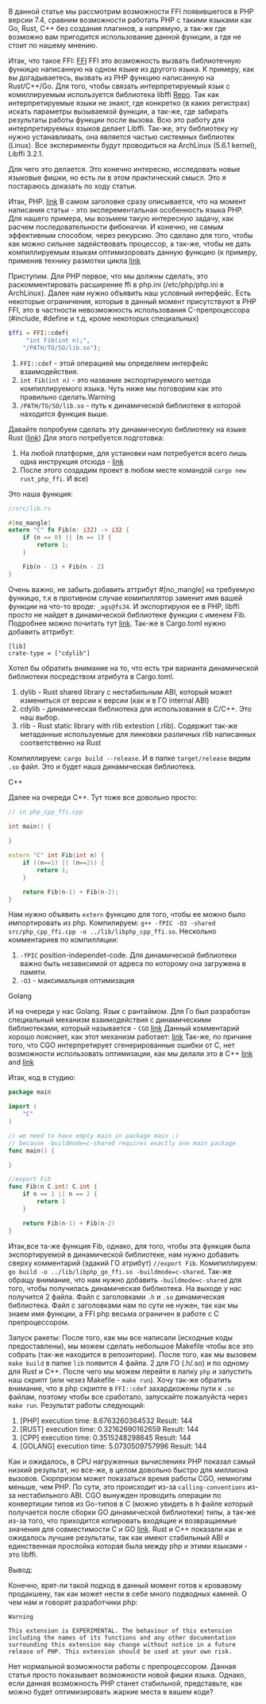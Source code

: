 В данной статье мы рассмотрим возможности FFI появившегося в PHP версии 7.4, сравним возможности работать PHP с такими языками как Go, Rust, C++ без создания плагинов, а напрямую, а так-же где возможно вам пригодится использование данной функции, а где не стоит по нашему мнению.

Итак, что такое FFI: [FFI](https://en.wikipedia.org/wiki/Foreign_function_interface)
FFI это возможность вызвать библиотечную функицю написанную на одном языке из другого языка. К примеру, как вы догадываетесь, вызвать из PHP функцию написанную на Rust/C++/Go. Для того, чтобы связать интерпретируемый язык с комиллируемым используется библиотека libffi [Repo](https://en.wikipedia.org/wiki/Libffi). Так как интерпретируемые языки не знают, где конкретко (в каких регистрах) искать параметры вызываемой функции, а так-же, где забирать результаты работы функции после вызова. Всю это работу для интерпретируемых языков делает Libffi. Так-же, эту библиотеку ну нужно устанавливать, она является частью системных библиотек (Linux).
Все эксперименты будут проводиться на ArchLinux (5.6.1 kernel), Libffi 3.2.1.

Для чего это делается. Это конечно интересно, исследовать новые языковые фишки, но есть ли в этом практический смысл. Это я постараюсь доказать по ходу статьи.

Итак, PHP.
[link](https://www.php.net/manual/en/intro.ffi.php)
В самом заголовке сразу описывается, что на момент написания статьи - это эксперементальная особенность языка PHP.
Для нашего примера, мы возьмем такую интересную задачу, как расчем последовательности фибоначчи. И конечно, не самым эффективным способом, через рекурсию. Это сделано для того, чтобы как можно сильнее задействовать процессор, а так-же, чтобы не дать компиллируемым языкам оптимизоровать данную функцию (к примеру, применив технику размотки цикла [link](https://en.wikipedia.org/wiki/Loop_unrolling)

Приступим.
Для PHP первое, что мы должны сделать, это раскомментировать расширение ffi в php.ini (/etc/php/php.ini в ArchLinux).
Далее нам нужно объявить наш условный интерфейс. Есть некоторые ограничения, которые в данный момент присутствуют в PHP FFI, это в частности невозможность использования C-препроцессора (#include, #define и т.д, кроме некоторых специальных)
```php
$ffi = FFI::cdef(
     "int Fib(int n);",
    "/PATH/TO/SO/lib.so");
```

1. `FFI::cdef` - этой операцией мы определяем интерфейс взаимодействия.
2. `int Fib(int n)` - это название экспортируемого метода компиллируемого языка. Чуть ниже мы поговорим как это правильно сделать.Warning
3. `/PATH/TO/SO/lib.so` - путь к динамической библиотеке в которой находится функция выше.


Давайте попробуем сделать эту динамическую библиотеку на языке Rust ([link](https://www.rust-lang.org/))
Для этого потребуется подготовка:
1. На любой платформе, для установки нам потребуется всего лишь одна инструкция отсюда - [link](https://rustup.rs)
2. После этого создадим проект в любом месте командой `cargo new rust_php_ffi`. И все)

Это наша функция:
```rust
//src/lib.rs

#[no_mangle]
extern "C" fn Fib(n: i32) -> i32 {
    if (n == 0) || (n == 1) {
        return 1;
    }

    Fib(n - 1) + Fib(n - 2)
}
```

Очень важно, не забыть добавить аттрибут #[no_mangle] на требуемую функицю, т.к в противном случае комипиллятор заменит имя вашей функции на что-то вроде: `_аgs@fs34`. И экспортируюя ее в PHP, libffi просто не найдет в динамической библиотеке функции с именем Fib. Подробнее можно почитать тут  [link](https://en.wikipedia.org/wiki/Name_mangling).
Так-же в Cargo.toml нужно добавить аттрибут:
```
[lib]
crate-type = ["cdylib"]
```
Хотел бы обратить внимание на то, что есть три варианта динамической библиотеки посредством атрибута в Cargo.toml.
1. dylib - Rust shared library с нестабильным ABI, который может измениться от версии к версии (как и в ГО internal ABI)
2. cdylib - динамическая библиотека для использования в C/C++. Это наш выбор.
3. rlib - Rust static library with rlib extestion (.rlib). Содержит так-же метаданные используемые для линковки различных rlib написанных соответственно на Rust

Компиллируем: `cargo build --release`. И в папке `target/release` видим `.so` файл. Это и будет наша динамическая библиотека.

C++

Далее на очереди C++.
Тут тоже все довольно просто:
```cpp
// in php_cpp_ffi.cpp

int main() {
    
}

extern "C" int Fib(int n) {
    if ((n==1) || (n==2)) {
        return 1;
    }

    return Fib(n-1) + Fib(n-2);
}
```

Нам нужно объявить `extern` функцию для того, чтобы ее можно было импортировать из php. Компилируем:
 `g++ -fPIC -O3 -shared src/php_cpp_ffi.cpp -o ../lib/libphp_cpp_ffi.so`. Нескольно комментариев по компилляции:
 1. `-fPIC` position-independet-code. Для динамической библиотеки важно быть независимой от адреса по которому она загружена в памяти.
 2. `-O3` - максимальная оптимизация

Golang

 И на очереди у нас Golang.
 Язык с рантаймом. Для Го был разработан специальный механизм взаимодействия с динамическими библиотеками, который называется - `CGO` [link](https://golang.org/cmd/cgo/)
Данный комментарий хорошо поясняет, как этот механизм работает: [link](https://github.com/golang/go/blob/860c9c0b8df6c0a2849fdd274a0a9f142cba3ea5/src/cmd/cgo/doc.go#L378-L471)
Так-же, по причине того, что CGO интерпретирует сгенерированные ошибки от C, нет возможности использовать оптимизации, как мы делали это в C++ [link](https://go-review.googlesource.com/c/go/+/23231/) and [link](https://go-review.googlesource.com/c/go/+/23231/2/src/cmd/cgo/gcc.go)

Итак, код в студию:
```go
package main

import (
	"C"
)

// we need to have empty main in package main :)
// because -buildmode=c-shared requires exactly one main package
func main() {

}

//export Fib
func Fib(n C.int) C.int {
	if n == 1 || n == 2 {
		return 1
	}

	return Fib(n-1) + Fib(n-2)
}
```
Итак,все та-же функция Fib, однако, для того, чтобы эта функция была экспортируемой в динамической библиотеке, нам нужно добавить сверху комментарий (эдакий ГО атрибут) `//export Fib`.
Комипиллируем: `go build -o ../lib/libphp_go_ffi.so -buildmode=c-shared`. Так-же обращу внимание, что нам нужно добавить `-buildmode=c-shared` для того, чтобы получилась динамическая библиотека.
На выходе у нас получится 2 файла. Файл с заголовками `.h` и `.so` динамическая библиотека. Файл с заголовками нам по сути не нужен, так как мы знаем имя функции, а FFI php весьма ограничен в работе с С препроцессором.

Запуск ракеты:
После того, как мы все написали (исходные коды предоставлены), мы можем сделать небольшое Makefile чтобы все это собрать (так-же находится в репозитории). После того, как мы вызовем `make build` в папке `lib` появится 4 файла. 2 для ГО (.h/.so) и по одному для Rust и С++.
После чего мы можем перейти в папку `php` и запустить наш скрипт (или чезез Makefile - `make run`). Хочу так-же обратить внимание, что в php скрипте в `FFI::cdef` захардкожены пути к `.so` файлам, поэтому чтобы все сработало, запускайте пожалуйста через `make run`. Результат работы следующий:
1. [PHP] execution time: 8.6763260364532 Result: 144
2. [RUST] execution time: 0.32162690162659 Result: 144
3. [CPP] execution time: 0.3515248298645 Result: 144
4. [GOLANG] execution time: 5.0730509757996 Result: 144

Как и ожидалось, в CPU нагруженных вычислениях PHP показал самый низкий результат, но все-же, в целом довольно быстро для миллиона вызовов.
Сюрпризом может показаться время работы CGO, немногим меньше, чем PHP. По сути, это происходит из-за `calling-conventions` из-за нестабильного ABI. CGO вынужден проводить операции по конвертиции типов из Go-типов в C (можно увидеть в h файле который получается после сборки GO динамической библиотеки) типы, а так-же из-за того, что приходится копировать входящие и возвращаемые значения для совместимости C и GO [link](https://en.wikipedia.org/wiki/X86_calling_conventions).
Rust и С++ показали как и ожидалось лучшие результаты, так как имеют стабильный ABI и единственная прослойка которая была между php и этими языками - это libffi.




Вывод:

Конечно, врят-ли такой подход в данный момент готов к кровавому продакшену, так как может нести в себе много подводных камней. О чем нам и говорят разработчики php:
```
Warning

This extension is EXPERIMENTAL. The behaviour of this extension including the names of its functions and any other documentation surrounding this extension may change without notice in a future release of PHP. This extension should be used at your own risk.
```
Нет нормальной возможности работы с препроцессором. 
Данная статья просто показывает возможности новой фишки языка. Однако, если данная возможность PHP станет стабильной, представьте, как можно будет оптимизировать жаркие места в вашем коде?